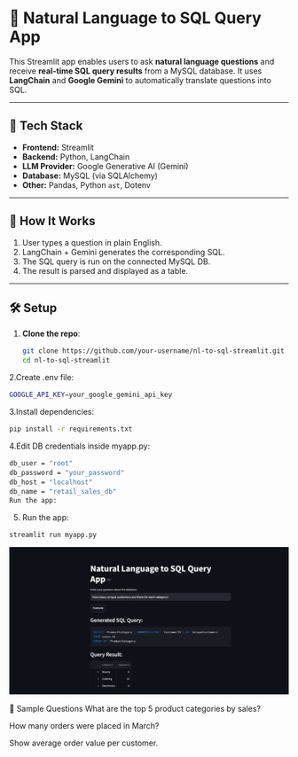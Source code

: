 # 🧠 Natural Language to SQL Query App

This Streamlit app enables users to ask **natural language questions** and receive **real-time SQL query results** from a MySQL database. It uses **LangChain** and **Google Gemini** to automatically translate questions into SQL.

---

## 🔧 Tech Stack

- **Frontend:** Streamlit
- **Backend:** Python, LangChain
- **LLM Provider:** Google Generative AI (Gemini)
- **Database:** MySQL (via SQLAlchemy)
- **Other:** Pandas, Python `ast`, Dotenv

---

## 🚀 How It Works

1. User types a question in plain English.
2. LangChain + Gemini generates the corresponding SQL.
3. The SQL query is run on the connected MySQL DB.
4. The result is parsed and displayed as a table.

---

## 🛠️ Setup

1. **Clone the repo**:
   ```bash
   git clone https://github.com/your-username/nl-to-sql-streamlit.git
   cd nl-to-sql-streamlit

2.Create .env file:
```bash
GOOGLE_API_KEY=your_google_gemini_api_key
```
3.Install dependencies:

```bash
pip install -r requirements.txt
```

4.Edit DB credentials inside myapp.py:
```bash
db_user = "root"
db_password = "your_password"
db_host = "localhost"
db_name = "retail_sales_db"
Run the app:
```

5. Run the app:
```bash
streamlit run myapp.py

```
![Alt text](images/Capture.png)

💬 Sample Questions
What are the top 5 product categories by sales?

How many orders were placed in March?

Show average order value per customer.
